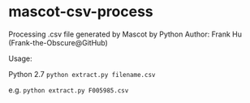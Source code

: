 # mascot-csv-process
Processing .csv file generated by Mascot by Python
Author: Frank Hu (Frank-the-Obscure@GitHub)

Usage:

Python 2.7
`python extract.py filename.csv`

e.g. `python extract.py F005985.csv`